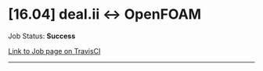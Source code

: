 # [16.04] deal.ii <-> OpenFOAM

Job Status: **Success**

[Link to Job page on TravisCI](https://travis-ci.org/precice/systemtests/jobs/641770048)

---